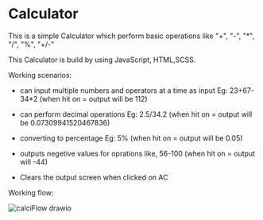 # Calculator
This is a simple Calculator which perform basic operations like "+", "-", "*", "/", "%", "+/-"

This Calculator is build by using JavaScript, HTML,SCSS.

Working scenarios:

- can input multiple numbers and operators at a time as input
      Eg: 23+67-34*2
      (when hit on = output will be 112)

- can perform decimal operations
      Eg: 2.5/34.2
      (when hit on = output will be 0.07309941520467836)

- converting to percentage
      Eg: 5%
      (when hit on = output will be 0.05)
      
- outputs negetive values for oprations like,
      56-100
      (when hit on = output will -44)
      
- Clears the output screen when clicked on AC

    
Working flow:

    
![calciFlow drawio](https://user-images.githubusercontent.com/100779874/161609700-9fdae91e-19b5-41e4-bf70-6b5f5baac495.png)
